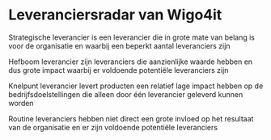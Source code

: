 # Leveranciersradar van Wigo4it

Strategische leverancier is een leverancier die in grote mate van belang is voor de organisatie en waarbij een beperkt aantal leveranciers zijn

Hefboom leverancier zijn leveranciers die aanzienlijke waarde hebben en dus grote impact waarbij er voldoende potentiële leveranciers zijn

Knelpunt leverancier levert producten een relatief lage impact hebben op de bedrijfsdoelstellingen die alleen door één leverancier geleverd kunnen worden

Routine leveranciers hebben niet direct een grote invloed op het resultaat van de organisatie en er zijn voldoende potentiële leveranciers